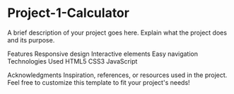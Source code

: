 # Project-1-Calculator

A brief description of your project goes here. Explain what the project does and its purpose.

Features
Responsive design
Interactive elements
Easy navigation
Technologies Used
HTML5
CSS3
JavaScript



Acknowledgments
Inspiration, references, or resources used in the project.
Feel free to customize this template to fit your project's needs!
